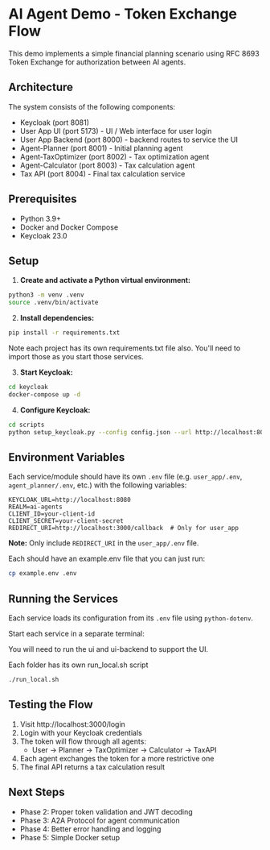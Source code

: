 # AI Agent Demo - Token Exchange Flow

This demo implements a simple financial planning scenario using RFC 8693 Token Exchange for authorization between AI agents.

## Architecture

The system consists of the following components:
* Keycloak (port 8081)
* User App UI (port 5173) - UI / Web interface for user login
* User App Backend (port 8000) - backend routes to service the UI
* Agent-Planner (port 8001) - Initial planning agent
* Agent-TaxOptimizer (port 8002) - Tax optimization agent
* Agent-Calculator (port 8003) - Tax calculation agent
* Tax API (port 8004) - Final tax calculation service

## Prerequisites

- Python 3.9+
- Docker and Docker Compose
- Keycloak 23.0

## Setup

1. **Create and activate a Python virtual environment:**
```bash
python3 -m venv .venv
source .venv/bin/activate
```

2. **Install dependencies:**
```bash
pip install -r requirements.txt
```

Note each project has its own requirements.txt file also. You'll need to import those as you start those services. 

3. **Start Keycloak:**
```bash
cd keycloak
docker-compose up -d
```

4. **Configure Keycloak:**

```bash
cd scripts
python setup_keycloak.py --config config.json --url http://localhost:8081 --debug --verbose
```

## Environment Variables

Each service/module should have its own `.env` file (e.g. `user_app/.env`, `agent_planner/.env`, etc.) with the following variables:

```
KEYCLOAK_URL=http://localhost:8080
REALM=ai-agents
CLIENT_ID=your-client-id
CLIENT_SECRET=your-client-secret
REDIRECT_URI=http://localhost:3000/callback  # Only for user_app
```

**Note:** Only include `REDIRECT_URI` in the `user_app/.env` file.

Each should have an example.env file that you can just run:

```bash
cp example.env .env
```

## Running the Services

Each service loads its configuration from its `.env` file using `python-dotenv`.

Start each service in a separate terminal:

You will need to run the ui and ui-backend to support the UI. 

Each folder has its own run_local.sh script

```bash
./run_local.sh
```

## Testing the Flow

1. Visit http://localhost:3000/login
2. Login with your Keycloak credentials
3. The token will flow through all agents:
   - User → Planner → TaxOptimizer → Calculator → TaxAPI
4. Each agent exchanges the token for a more restrictive one
5. The final API returns a tax calculation result

## Next Steps

- Phase 2: Proper token validation and JWT decoding
- Phase 3: A2A Protocol for agent communication
- Phase 4: Better error handling and logging
- Phase 5: Simple Docker setup 